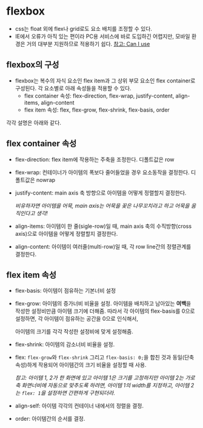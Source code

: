 # flexbox

* css는 float 외에 flex나 grid로도 요소 배치를 조정할 수 있다. 
* IE에서 오류가 아직 있는 편이라 PC용 서비스에 바로 도입하긴 어렵지만, 모바일 환경은 거의 대부분 지원하므로 적용하기 쉽다. [참고: Can I use](https://caniuse.com/#search=flex)

## flexbox의 구성

* flexbox는 복수의 자식 요소인 flex item과 그 상위 부모 요소인 flex container로 구성된다. 각 요소별로 아래 속성들을 적용할 수 있다.
  * flex container 속성: flex-direction, flex-wrap, justify-content, align-items, align-content
  * flex item 속성: flex, flex-grow, flex-shrink, flex-basis, order

각각 설명은 아래와 같다.

## flex container 속성

* flex-direction: flex item에 작용하는 주축을 조정한다. 디폴트값은 row
* flex-wrap: 컨테이너가 아이템의 폭보다 줄어들었을 경우 요소동작을 결정한다. 디폴트값은 nowrap
* justify-content: main axis 축 방향으로 아이템을 어떻게 정렬할지 결정한다.

  _비유하자면 아이템을 어묵, main axis는 어묵을 꽂은 나무꼬치라고 하고 어묵을 움직인다고 생각!_

* align-items: 아이템이 한 줄\(sigle-row\)일 때, main axis 축의 수직방향\(cross axis\)으로 아이템을 어떻게 정렬할지 결정한다.
* align-content: 아이템이 여러줄\(multi-row\)일 때, 각 row line간의 정렬관계를 결정한다.

## flex item 속성

* flex-basis: 아이템이 점유하는 기본너비 설정
* flex-grow: 아이템의 증가너비 비율을 설정. 아이템을 배치하고 남아있는 **여백**을 작성한 설정비만큼 아이템 크기에 더해줌. 따라서 각 아이템의 flex-basis를 0으로 설정하면, 각 아이템이 점유하는 공간을 0으로 인식해서, 

  아이템의 크기를 각각 작성한 설정비에 맞게 설정해줌.

* flex-shrink: 아이템의 감소너비 비율을 설정.
* flex: `flex-grow`와 `flex-shrink` 그리고 `flex-basis: 0;`을 합친 것과 동일\(단축 속성\)하게 작용되어 아이템간의 크기 비율을 설정할 때 사용.

  _참고: 아이템 1, 2가 한 화면에 있고 아이템 1은 크기를 고정하지만 아이템 2는 가로축 화면너비에 자동으로 맞추도록 하려면, 아이템 1의 width를 지정하고, 아이템 2는 `flex: 1`을 설정하면 간편하게 구현되더라._

* align-self: 아이템 각각의 컨테이너 내에서의 정렬을 결정.
* order: 아이템간의 순서를 결정.

